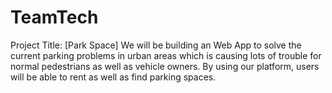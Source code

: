 # TeamTech
Project Title: [Park Space]
We will be building an Web App to solve the current parking problems in urban areas which is causing lots of trouble for normal pedestrians as well as vehicle owners.
By using our platform, users will be able to rent as well as find parking spaces.
